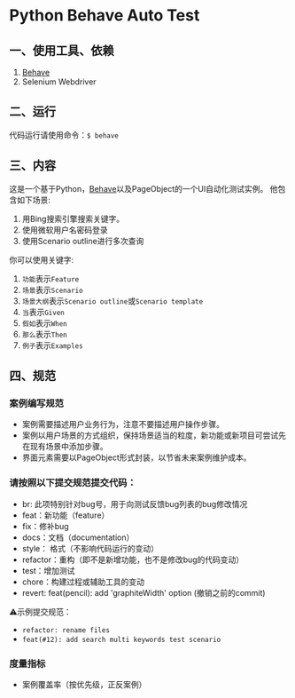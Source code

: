 # Python Behave Auto Test
## 一、使用工具、依赖
1. [Behave](https://github.com/behave/behave)
2. Selenium Webdriver


## 二、运行
代码运行请使用命令：`$ behave`

## 三、内容
这是一个基于Python，[Behave](https://github.com/behave/behave)以及PageObject的一个UI自动化测试实例。
他包含如下场景:
1. 用Bing搜索引擎搜索关键字。
2. 使用微软用户名密码登录
3. 使用Scenario outline进行多次查询

你可以使用关键字:
1. `功能`表示`Feature`
2. `场景`表示`Scenario`
3. `场景大纲`表示`Scenario outline`或`Scenario template`
4. `当`表示`Given`
5. `假如`表示`When`
6. `那么`表示`Then`
7. `例子`表示`Examples`

## 四、规范
### 案例编写规范
* 案例需要描述用户业务行为，注意不要描述用户操作步骤。
* 案例以用户场景的方式组织，保持场景适当的粒度，新功能或新项目可尝试先在现有场景中添加步骤。
* 界面元素需要以PageObject形式封装，以节省未来案例维护成本。

### 请按照以下提交规范提交代码：
* br: 此项特别针对bug号，用于向测试反馈bug列表的bug修改情况 
* feat：新功能（feature） 
* fix：修补bug 
* docs：文档（documentation） 
* style： 格式（不影响代码运行的变动） 
* refactor：重构（即不是新增功能，也不是修改bug的代码变动） 
* test：增加测试 
* chore：构建过程或辅助工具的变动 
* revert: feat(pencil): add 'graphiteWidth' option (撤销之前的commit) 

⚠️示例提交规范：
* `refactor: rename files`
* `feat(#12): add search multi keywords test scenario`

### 度量指标
* 案例覆盖率（按优先级，正反案例）
